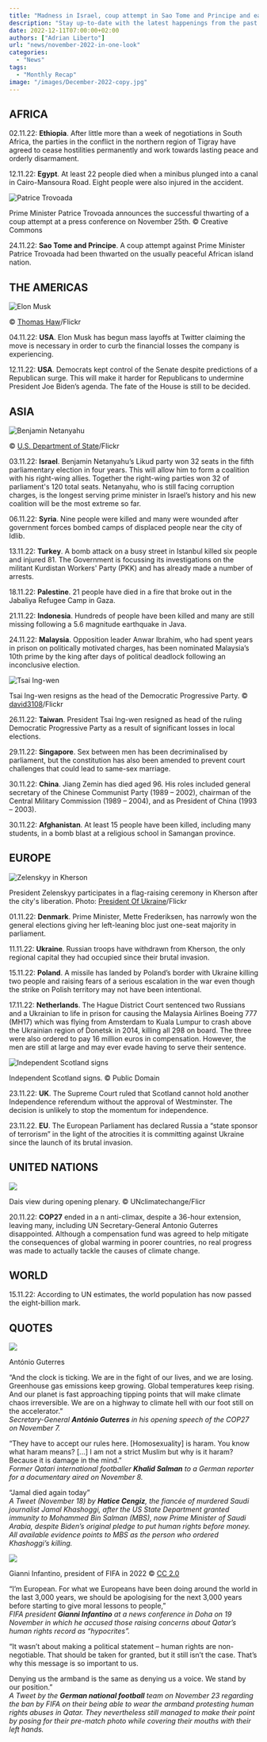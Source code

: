 ```yaml
---
title: "Madness in Israel, coup attempt in Sao Tome and Principe and earthquake in Indonesia: November 2022 in one look"
description: "Stay up-to-date with the latest happenings from the past month with our monthly recap. From major events to key developments, we've got you covered."
date: 2022-12-11T07:00:00+02:00
authors: ["Adrian Liberto"]
url: "news/november-2022-in-one-look"
categories:
  - "News"
tags:
  - "Monthly Recap"
image: "/images/December-2022-copy.jpg"
---
```

## AFRICA

02.11.22: **Ethiopia**. After little more than a week of negotiations in South Africa, the parties in the conflict in the northern region of Tigray have agreed to cease hostilities permanently and work towards lasting peace and orderly disarmament.

12.11.22: **Egypt**. At least 22 people died when a minibus plunged into a canal in Cairo-Mansoura Road. Eight people were also injured in the accident.

![Patrice Trovoada](/images/Trovoada-announces-the-successful-thwarting-of-a-coup-attempt-at-a-press-conference-on-November-25th..jpg)

Prime Minister Patrice Trovoada announces the successful thwarting of a coup attempt at a press conference on November 25th. © Creative Commons


24.11.22: **Sao Tome and Principe**. A coup attempt against Prime Minister Patrice Trovoada had been thwarted on the usually peaceful African island nation.

## THE AMERICAS

![Elon Musk](/images/Elon-musk-Twitter.jpg)

© [Thomas Haw](https://www.flickr.com/photos/thomashawk/)/Flickr


04.11.22: **USA**. Elon Musk has begun mass layoffs at Twitter claiming the move is necessary in order to curb the financial losses the company is experiencing.

12.11.22: **USA**. Democrats kept control of the Senate despite predictions of a Republican surge. This will make it harder for Republicans to undermine President Joe Biden’s agenda. The fate of the House is still to be decided.

## ASIA

![Benjamin Netanyahu](/images/Benjamin_Netanyahu_2012.jpg)

© [U.S. Department of State](https://www.flickr.com/photos/statephotos/)/Flickr


03.11.22: **Israel**. Benjamin Netanyahu’s Likud party won 32 seats in the fifth parliamentary election in four years. This will allow him to form a coalition with his right-wing allies. Together the right-wing parties won 32 of parliament's 120 total seats. Netanyahu, who is still facing corruption charges, is the longest serving prime minister in Israel’s history and his new coalition will be the most extreme so far.

06.11.22: **Syria**. Nine people were killed and many were wounded after government forces bombed camps of displaced people near the city of Idlib.

13.11.22: **Turkey**. A bomb attack on a busy street in Istanbul killed six people and injured 81. The Government is focussing its investigations on the militant Kurdistan Workers' Party (PKK) and has already made a number of arrests.

18.11.22: **Palestine**. 21 people have died in a fire that broke out in the Jabaliya Refugee Camp in Gaza.

21.11.22: **Indonesia**. Hundreds of people have been killed and many are still missing following a 5.6 magnitude earthquake in Java.

24.11.22: **Malaysia**. Opposition leader Anwar Ibrahim, who had spent years in prison on politically motivated charges, has been nominated Malaysia’s 10th prime by the king after days of political deadlock following an inconclusive election.

![Tsai Ing-wen](/images/Tsai-Ing-wen-resigns.jpg)

Tsai Ing-wen resigns as the head of the Democratic Progressive Party. © [david3108](https://www.flickr.com/photos/davidonformosa/)/Flickr


26.11.22: **Taiwan**. President Tsai Ing-wen resigned as head of the ruling Democratic Progressive Party as a result of significant losses in local elections.

29.11.22: **Singapore**. Sex between men has been decriminalised by parliament, but the constitution has also been amended to prevent court challenges that could lead to same-sex marriage.

30.11.22: **China**. Jiang Zemin has died aged 96. His roles included general secretary of the Chinese Communist Party (1989 – 2002), chairman of the Central Military Commission (1989 – 2004), and as President of China (1993 – 2003).

30.11.22: **Afghanistan**. At least 15 people have been killed, including many students, in a bomb blast at a religious school in Samangan province.

## EUROPE

![Zelenskyy in Kherson](/images/Ukriane-liberation-of-Kherson.jpg)

President Zelenskyy participates in a flag-raising ceremony in Kherson after the city's liberation. Photo: [President Of Ukraine](https://www.flickr.com/photos/president_of_ukraine/)/Flickr


01.11.22: **Denmark**. Prime Minister, Mette Frederiksen, has narrowly won the general elections giving her left-leaning bloc just one-seat majority in parliament.

11.11.22: **Ukraine**. Russian troops have withdrawn from Kherson, the only regional capital they had occupied since their brutal invasion.

15.11.22: **Poland**. A missile has landed by Poland’s border with Ukraine killing two people and raising fears of a serious escalation in the war even though the strike on Polish territory may not have been intentional.

17.11.22: **Netherlands**. The Hague District Court sentenced two Russians and a Ukrainian to life in prison for causing the Malaysia Airlines Boeing 777 (MH17) which was flying from Amsterdam to Kuala Lumpur to crash above the Ukrainian region of Donetsk in 2014, killing all 298 on board. The three were also ordered to pay 16 million euros in compensation. However, the men are still at large and may ever evade having to serve their sentence.

![Independent Scotland signs](/images/independent-Scotland-signs.jpg)

Independent Scotland signs. © Public Domain


23.11.22: **UK**. The Supreme Court ruled that Scotland cannot hold another Independence referendum without the approval of Westminster. The decision is unlikely to stop the momentum for independence.

23.11.22. **EU**. The European Parliament has declared Russia a “state sponsor of terrorism” in the light of the atrocities it is committing against Ukraine since the launch of its brutal invasion.

## UNITED NATIONS

![](/images/COP27.jpg)

Dais view during opening plenary. © UNclimatechange/Flicr


20.11.22: **COP27** ended in a n anti-climax, despite a 36-hour extension, leaving many, including UN Secretary-General Antonio Guterres disappointed. Although a compensation fund was agreed to help mitigate the consequences of global warming in poorer countries, no real progress was made to actually tackle the causes of climate change.

## WORLD

15.11.22: According to UN estimates, the world population has now passed the eight-billion mark.

## QUOTES

![](/images/10_Antonio_Guterres@0.5x-edited.jpg)

António Guterres


“And the clock is ticking. We are in the fight of our lives, and we are losing. Greenhouse gas emissions keep growing. Global temperatures keep rising. And our planet is fast approaching tipping points that will make climate chaos irreversible. We are on a highway to climate hell with our foot still on the accelerator.”  
_Secretary-General_ **_António Guterres_** _in his opening speech of the COP27 on November 7._

“They have to accept our rules here. \[Homosexuality\] is haram. You know what haram means? \[...\] I am not a strict Muslim but why is it haram? Because it is damage in the mind.”  
_Former Qatari international footballer_ **_Khalid Salman_** _to a German reporter for a documentary aired on November 8._

“Jamal died again today”  
_A Tweet (November 18) by_ **_Hatice Cengiz_**_, the fiancée of murdered Saudi journalist Jamal Khashoggi, after the US State Department granted immunity to Mohammed Bin Salman (MBS), now Prime Minister of Saudi Arabia, despite Biden’s original pledge to put human rights before money. All available evidence points to MBS as the person who ordered Khashoggi’s killing._

![](/images/ba8e3052-a8e4-4438-8212-87b5d91d497b)

Gianni Infantino, president of FIFA in 2022 © [CC 2.0](https://creativecommons.org/licenses/by/2.0/deed.en)


“I’m European. For what we Europeans have been doing around the world in the last 3,000 years, we should be apologising for the next 3,000 years before starting to give moral lessons to people,”  
_FIFA president_ **_Gianni Infantino_** _at a news conference in Doha on 19 November in which he accused those raising concerns about Qatar’s human rights record as “hypocrites”._

“It wasn’t about making a political statement – human rights are non-negotiable. That should be taken for granted, but it still isn’t the case. That’s why this message is so important to us.

Denying us the armband is the same as denying us a voice. We stand by our position.”  
_A Tweet by the_ **_German national football_** _team on November 23 regarding the ban by FIFA on their being able to wear the armband protesting human rights abuses in Qatar. They nevertheless still managed to make their point by posing for their pre-match photo while covering their mouths with their left hands._
